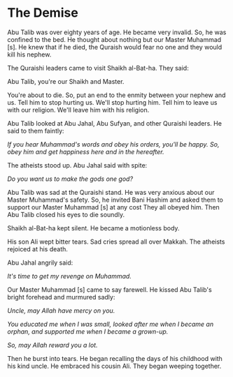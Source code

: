The Demise
==========

Abu Talib was over eighty years of age. He became very invalid. So, he
was confined to the bed. He thought about nothing but our Master
Muhammad [s]. He knew that if he died, the Quraish would fear no one and
they would kill his nephew.

The Quraishi leaders came to visit Shaikh al-Bat-ha. They said:

Abu Talib, you're our Shaikh and Master.

You're about to die. So, put an end to the enmity between your nephew
and us. Tell him to stop hurting us. We'll stop hurting him. Tell him to
leave us with our religion. We'll leave him with his religion.

Abu Talib looked at Abu Jahal, Abu Sufyan, and other Quraishi leaders.
He said to them faintly:

*If you hear Muhammad's words and obey his orders, you'll be happy. So,
obey him and get happiness here and in the hereafter.*

The atheists stood up. Abu Jahal said with spite:

*Do you want us to make the gods one god?*

Abu Talib was sad at the Quraishi stand. He was very anxious about our
Master Muhammad's safety. So, he invited Bani Hashim and asked them to
support our Master Muhammad [s] at any cost They all obeyed him. Then
Abu Talib closed his eyes to die soundly.

Shaikh al-Bat-ha kept silent. He became a motionless body.

His son Ali wept bitter tears. Sad cries spread all over Makkah. The
atheists rejoiced at his death.

Abu Jahal angrily said:

*It's time to get my revenge on Muhammad.*

Our Master Muhammad [s] came to say farewell. He kissed Abu Talib's
bright forehead and murmured sadly:

*Uncle, may Allah have mercy on you.*

*You educated me when I was small, looked after me when I became an
orphan, and supported me when I became a grown-up.*

*So, may Allah reward you a lot.*

Then he burst into tears. He began recalling the days of his childhood
with his kind uncle. He embraced his cousin Ali. They began weeping
together.


